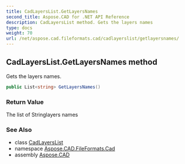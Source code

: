 ```yaml
---
title: CadLayersList.GetLayersNames
second_title: Aspose.CAD for .NET API Reference
description: CadLayersList method. Gets the layers names
type: docs
weight: 70
url: /net/aspose.cad.fileformats.cad/cadlayerslist/getlayersnames/
---
```

## CadLayersList.GetLayersNames method

Gets the layers names.

```csharp
public List<string> GetLayersNames()
```

### Return Value

The list of Stringlayers names

### See Also

* class [CadLayersList](../)
* namespace [Aspose.CAD.FileFormats.Cad](../../cadlayerslist/)
* assembly [Aspose.CAD](../../../)


